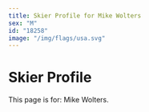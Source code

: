 ```yaml
---
title: Skier Profile for Mike Wolters
sex: "M"
id: "18258"
image: "/img/flags/usa.svg" 
---
```


# Skier Profile

This page is for: Mike Wolters.
    